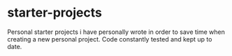 # starter-projects
Personal starter projects i have personally wrote in order to save time when creating a new personal project. Code constantly tested and kept up to date.
